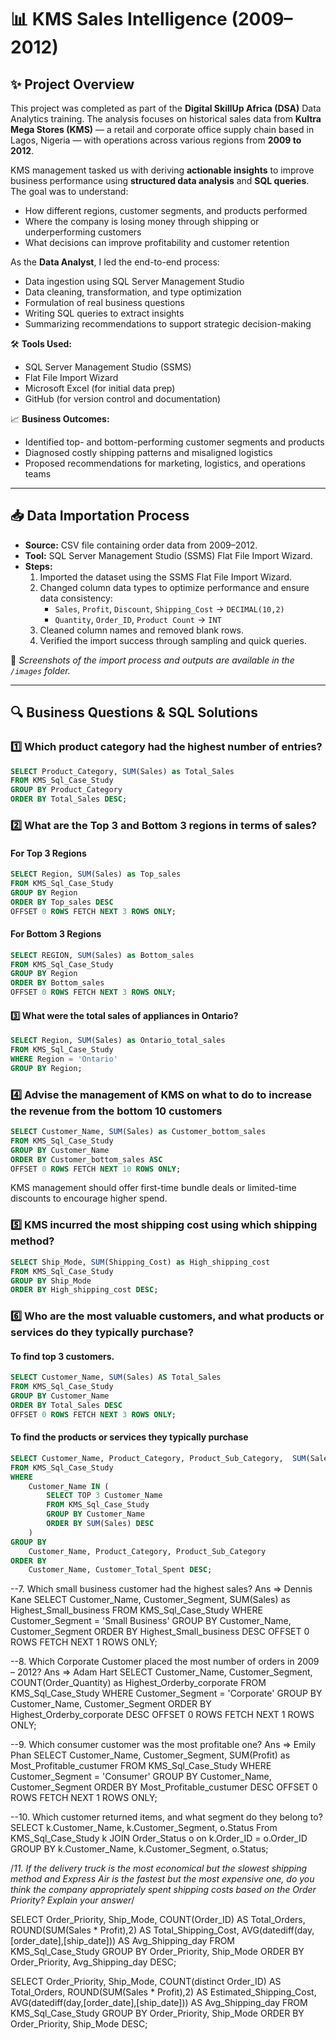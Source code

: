 # 📊 KMS Sales Intelligence (2009–2012)

## ✨ Project Overview

This project was completed as part of the **Digital SkillUp Africa (DSA)** Data Analytics training. The analysis focuses on historical sales data from **Kultra Mega Stores (KMS)** — a retail and corporate office supply chain based in Lagos, Nigeria — with operations across various regions from **2009 to 2012**.

KMS management tasked us with deriving **actionable insights** to improve business performance using **structured data analysis** and **SQL queries**. The goal was to understand:

- How different regions, customer segments, and products performed
- Where the company is losing money through shipping or underperforming customers
- What decisions can improve profitability and customer retention

As the **Data Analyst**, I led the end-to-end process:
- Data ingestion using SQL Server Management Studio
- Data cleaning, transformation, and type optimization
- Formulation of real business questions
- Writing SQL queries to extract insights
- Summarizing recommendations to support strategic decision-making

🛠 **Tools Used:**
- SQL Server Management Studio (SSMS)
- Flat File Import Wizard
- Microsoft Excel (for initial data prep)
- GitHub (for version control and documentation)

📈 **Business Outcomes:**
- Identified top- and bottom-performing customer segments and products
- Diagnosed costly shipping patterns and misaligned logistics
- Proposed recommendations for marketing, logistics, and operations teams

---
## 📥 Data Importation Process

- **Source:** CSV file containing order data from 2009–2012.
- **Tool:** SQL Server Management Studio (SSMS) Flat File Import Wizard.
- **Steps:**
  1. Imported the dataset using the SSMS Flat File Import Wizard.
  2. Changed column data types to optimize performance and ensure data consistency:
     - `Sales`, `Profit`, `Discount`, `Shipping_Cost` → `DECIMAL(10,2)`
     - `Quantity`, `Order_ID`, `Product Count` → `INT`
  3. Cleaned column names and removed blank rows.
  4. Verified the import success through sampling and quick queries.

📸 *Screenshots of the import process and outputs are available in the `/images` folder.*

---

## 🔍 Business Questions & SQL Solutions

### 1️⃣ Which product category had the highest number of entries?

```sql
SELECT Product_Category, SUM(Sales) as Total_Sales
FROM KMS_Sql_Case_Study
GROUP BY Product_Category
ORDER BY Total_Sales DESC;
```

### 2️⃣ What are the Top 3 and Bottom 3 regions in terms of sales? 

#### For Top 3 Regions

```sql
SELECT Region, SUM(Sales) as Top_sales
FROM KMS_Sql_Case_Study
GROUP BY Region
ORDER BY Top_sales DESC
OFFSET 0 ROWS FETCH NEXT 3 ROWS ONLY;
```

#### For Bottom 3 Regions
```sql
SELECT REGION, SUM(Sales) as Bottom_sales
FROM KMS_Sql_Case_Study
GROUP BY Region
ORDER BY Bottom_sales 
OFFSET 0 ROWS FETCH NEXT 3 ROWS ONLY;
```

#### 3️⃣ What were the total sales of appliances in Ontario? 

```sql
SELECT Region, SUM(Sales) as Ontario_total_sales
FROM KMS_Sql_Case_Study
WHERE Region = 'Ontario'
GROUP BY Region;
```

### 4️⃣ Advise the management of KMS on what to do to increase the revenue from the bottom 10 customers

```sql
SELECT Customer_Name, SUM(Sales) as Customer_bottom_sales
FROM KMS_Sql_Case_Study
GROUP BY Customer_Name
ORDER BY Customer_bottom_sales ASC
OFFSET 0 ROWS FETCH NEXT 10 ROWS ONLY;
```
KMS management should offer first-time bundle deals or limited-time discounts to encourage higher spend.

### 5️⃣ KMS incurred the most shipping cost using which shipping method? 

```sql
SELECT Ship_Mode, SUM(Shipping_Cost) as High_shipping_cost
FROM KMS_Sql_Case_Study
GROUP BY Ship_Mode
ORDER BY High_shipping_cost DESC;
```

### 6️⃣ Who are the most valuable customers, and what products or services do they typically purchase? 

#### To find top 3 customers.
```sql
SELECT Customer_Name, SUM(Sales) AS Total_Sales
FROM KMS_Sql_Case_Study
GROUP BY Customer_Name
ORDER BY Total_Sales DESC
OFFSET 0 ROWS FETCH NEXT 3 ROWS ONLY;
```

#### To find the products or services they typically purchase

```sql
SELECT Customer_Name, Product_Category, Product_Sub_Category,  SUM(Sales) AS Customer_Total_Spent
FROM KMS_Sql_Case_Study
WHERE 
    Customer_Name IN (
        SELECT TOP 3 Customer_Name
        FROM KMS_Sql_Case_Study
        GROUP BY Customer_Name
        ORDER BY SUM(Sales) DESC
    )
GROUP BY 
    Customer_Name, Product_Category, Product_Sub_Category
ORDER BY 
    Customer_Name, Customer_Total_Spent DESC;
```

--7. Which small business customer had the highest sales? Ans => Dennis Kane 
SELECT Customer_Name, Customer_Segment, SUM(Sales) as Highest_Small_business
FROM KMS_Sql_Case_Study
WHERE Customer_Segment = 'Small Business'
GROUP BY Customer_Name, Customer_Segment
ORDER BY Highest_Small_business DESC
OFFSET 0 ROWS FETCH NEXT 1 ROWS ONLY;


--8. Which Corporate Customer placed the most number of orders in 2009 – 2012? Ans => Adam Hart
SELECT Customer_Name, Customer_Segment, COUNT(Order_Quantity) as Highest_Orderby_corporate
FROM KMS_Sql_Case_Study
WHERE Customer_Segment = 'Corporate'
GROUP BY Customer_Name, Customer_Segment
ORDER BY Highest_Orderby_corporate DESC
OFFSET 0 ROWS FETCH NEXT 1 ROWS ONLY;

--9. Which consumer customer was the most profitable one? Ans => Emily Phan
SELECT Customer_Name, Customer_Segment, SUM(Profit) as Most_Profitable_custumer
FROM KMS_Sql_Case_Study
WHERE Customer_Segment = 'Consumer'
GROUP BY Customer_Name, Customer_Segment
ORDER BY Most_Profitable_custumer DESC
OFFSET 0 ROWS FETCH NEXT 1 ROWS ONLY;

--10. Which customer returned items, and what segment do they belong to? 
SELECT k.Customer_Name, k.Customer_Segment, o.Status
From KMS_Sql_Case_Study k
JOIN Order_Status o on k.Order_ID = o.Order_ID
GROUP BY k.Customer_Name, k.Customer_Segment, o.Status;


/*11.  If the delivery truck is the most economical but the slowest shipping method and 
Express Air is the fastest but the most expensive one, do you think the company 
appropriately spent shipping costs based on the Order Priority? Explain your answer*/

SELECT 
    Order_Priority,
    Ship_Mode,
    COUNT(Order_ID) AS Total_Orders,
    ROUND(SUM(Sales * Profit),2) AS Total_Shipping_Cost,
    AVG(datediff(day,[order_date],[ship_date])) AS Avg_Shipping_day
FROM 
    KMS_Sql_Case_Study
GROUP BY 
    Order_Priority, Ship_Mode
ORDER BY 
    Order_Priority, Avg_Shipping_day DESC;


SELECT 
    Order_Priority,
    Ship_Mode,
    COUNT(distinct Order_ID) AS Total_Orders,
    ROUND(SUM(Sales * Profit),2) AS Estimated_Shipping_Cost,
    AVG(datediff(day,[order_date],[ship_date])) AS Avg_Shipping_day
FROM 
    KMS_Sql_Case_Study
GROUP BY 
    Order_Priority, Ship_Mode
ORDER BY 
    Order_Priority, Ship_Mode DESC;

